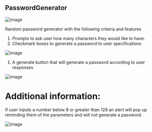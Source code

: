 ## PasswordGenerator

![image](PasswordGenerator\screenshots\screenshot1.jpg "screenshot")

Random password generator with the following criteria and features

1. Prompts to ask user how many characters they would like to have.
1. Checkmark boxes to generate a password to user specifications

![image](PasswordGenerator\screenshots\screenshot2.jpg "screenshot")

1. A generate button that will generate a password according to user responses

![image](PasswordGenerator\screenshots\screenshot3.jpg "screenshot")

# Additional information:

If user inputs a number below 8 or greater than 128 an alert will pop up reminding them of the parameters and will not generate a password.

![image](PasswordGenerator\screenshots\screenshot4.jpg "screenshot")